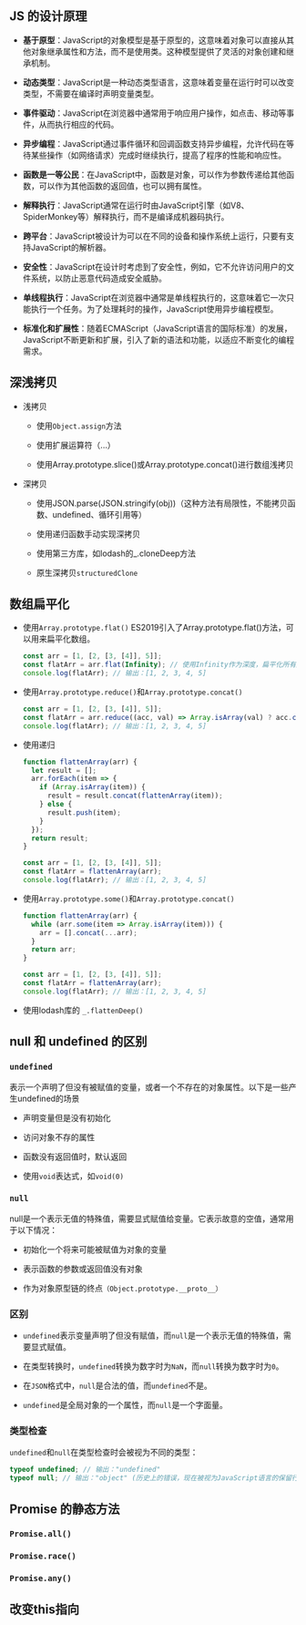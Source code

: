 ## JS 的设计原理

- **基于原型**：JavaScript的对象模型是基于原型的，这意味着对象可以直接从其他对象继承属性和方法，而不是使用类。这种模型提供了灵活的对象创建和继承机制。

- **动态类型**：JavaScript是一种动态类型语言，这意味着变量在运行时可以改变类型，不需要在编译时声明变量类型。

- **事件驱动**：JavaScript在浏览器中通常用于响应用户操作，如点击、移动等事件，从而执行相应的代码。

- **异步编程**：JavaScript通过事件循环和回调函数支持异步编程，允许代码在等待某些操作（如网络请求）完成时继续执行，提高了程序的性能和响应性。

- **函数是一等公民**：在JavaScript中，函数是对象，可以作为参数传递给其他函数，可以作为其他函数的返回值，也可以拥有属性。

- **解释执行**：JavaScript通常在运行时由JavaScript引擎（如V8、SpiderMonkey等）解释执行，而不是编译成机器码执行。

- **跨平台**：JavaScript被设计为可以在不同的设备和操作系统上运行，只要有支持JavaScript的解析器。

- **安全性**：JavaScript在设计时考虑到了安全性，例如，它不允许访问用户的文件系统，以防止恶意代码造成安全威胁。

- **单线程执行**：JavaScript在浏览器中通常是单线程执行的，这意味着它一次只能执行一个任务。为了处理耗时的操作，JavaScript使用异步编程模型。

- **标准化和扩展性**：随着ECMAScript（JavaScript语言的国际标准）的发展，JavaScript不断更新和扩展，引入了新的语法和功能，以适应不断变化的编程需求。

## 深浅拷贝

- 浅拷贝
  
  - 使用`Object.assign`方法
  
  - 使用扩展运算符（...）
  
  - 使用Array.prototype.slice()或Array.prototype.concat()进行数组浅拷贝

- 深拷贝
  
  - 使用JSON.parse(JSON.stringify(obj))（这种方法有局限性，不能拷贝函数、undefined、循环引用等）
  
  - 使用递归函数手动实现深拷贝
  
  - 使用第三方库，如lodash的_.cloneDeep方法
  
  - 原生深拷贝`structuredClone`

## 数组扁平化

- 使用`Array.prototype.flat()`
  ES2019引入了Array.prototype.flat()方法，可以用来扁平化数组。
  
  ```js
  const arr = [1, [2, [3, [4]], 5]];
  const flatArr = arr.flat(Infinity); // 使用Infinity作为深度，扁平化所有层级
  console.log(flatArr); // 输出：[1, 2, 3, 4, 5]
  ```

- 使用`Array.prototype.reduce()`和`Array.prototype.concat()`
  
  ```js
  const arr = [1, [2, [3, [4]], 5]];
  const flatArr = arr.reduce((acc, val) => Array.isArray(val) ? acc.concat(...val) : acc.concat(val), []);
  console.log(flatArr); // 输出：[1, 2, 3, 4, 5]
  ```

- 使用递归
  
  ```js
  function flattenArray(arr) {
    let result = [];
    arr.forEach(item => {
      if (Array.isArray(item)) {
        result = result.concat(flattenArray(item));
      } else {
        result.push(item);
      }
    });
    return result;
  }
  
  const arr = [1, [2, [3, [4]], 5]];
  const flatArr = flattenArray(arr);
  console.log(flatArr); // 输出：[1, 2, 3, 4, 5]
  ```

- 使用`Array.prototype.some()`和`Array.prototype.concat()`
  
  ```js
  function flattenArray(arr) {
    while (arr.some(item => Array.isArray(item))) {
      arr = [].concat(...arr);
    }
    return arr;
  }
  
  const arr = [1, [2, [3, [4]], 5]];
  const flatArr = flattenArray(arr);
  console.log(flatArr); // 输出：[1, 2, 3, 4, 5]
  ```

- 使用lodash库的 `_.flattenDeep()`

## null 和 undefined 的区别

### `undefined`

表示一个声明了但没有被赋值的变量，或者一个不存在的对象属性。以下是一些产生undefined的场景

- 声明变量但是没有初始化

- 访问对象不存的属性

- 函数没有返回值时，默认返回

- 使用`void`表达式，如`void(0)`

### `null`

null是一个表示无值的特殊值，需要显式赋值给变量。它表示故意的空值，通常用于以下情况：

- 初始化一个将来可能被赋值为对象的变量

- 表示函数的参数或返回值没有对象

- 作为对象原型链的终点`（Object.prototype.__proto__）`

### 区别

- `undefined`表示变量声明了但没有赋值，而`null`是一个表示无值的特殊值，需要显式赋值。

- 在类型转换时，`undefined`转换为数字时为`NaN`，而`null`转换为数字时为`0`。

- 在`JSON`格式中，`null`是合法的值，而`undefined`不是。

- `undefined`是全局对象的一个属性，而`null`是一个字面量。

### 类型检查

`undefined`和`null`在类型检查时会被视为不同的类型：

```js
typeof undefined; // 输出："undefined"
typeof null; // 输出："object" (历史上的错误，现在被视为JavaScript语言的保留行为)
```

## Promise 的静态方法

### `Promise.all()`

### `Promise.race()`

### `Promise.any()`

## 改变this指向
